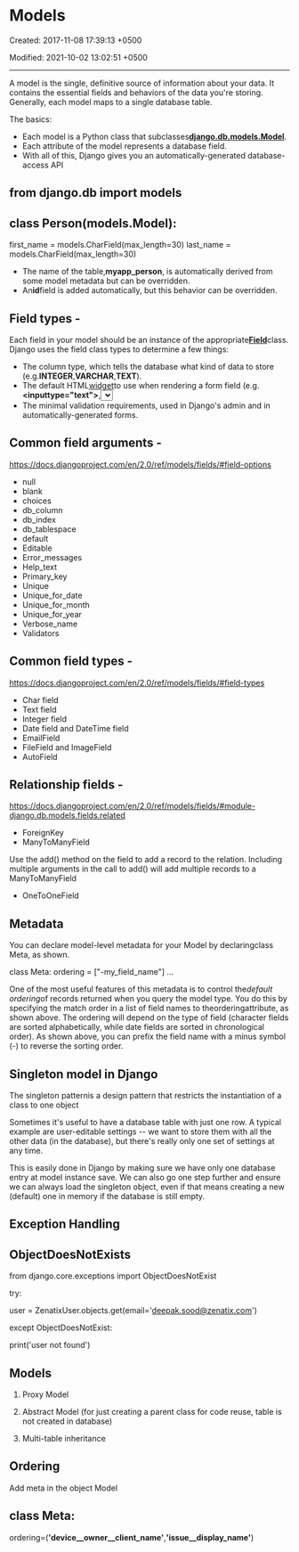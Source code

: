 # Models

Created: 2017-11-08 17:39:13 +0500

Modified: 2021-10-02 13:02:51 +0500

---

A model is the single, definitive source of information about your data. It contains the essential fields and behaviors of the data you're storing. Generally, each model maps to a single database table.

The basics:
-   Each model is a Python class that subclasses[**django.db.models.Model**](https://docs.djangoproject.com/en/1.11/ref/models/instances/#django.db.models.Model).
-   Each attribute of the model represents a database field.
-   With all of this, Django gives you an automatically-generated database-access API

## from django.db import models

## class Person(models.Model):
first_name = models.CharField(max_length=30)
last_name = models.CharField(max_length=30)
-   The name of the table,**myapp_person**, is automatically derived from some model metadata but can be overridden.
-   An**id**field is added automatically, but this behavior can be overridden.



## Field types -

Each field in your model should be an instance of the appropriate[**Field**](https://docs.djangoproject.com/en/1.11/ref/models/fields/#django.db.models.Field)class. Django uses the field class types to determine a few things:
-   The column type, which tells the database what kind of data to store (e.g.**INTEGER**,**VARCHAR**,**TEXT**).
-   The default HTML[widget](https://docs.djangoproject.com/en/1.11/ref/forms/widgets/)to use when rendering a form field (e.g.**<inputtype="text">**,**<select>**).
-   The minimal validation requirements, used in Django's admin and in automatically-generated forms.

## Common field arguments -

<https://docs.djangoproject.com/en/2.0/ref/models/fields/#field-options>
-   null
-   blank
-   choices
-   db_column
-   db_index
-   db_tablespace
-   default
-   Editable
-   Error_messages
-   Help_text
-   Primary_key
-   Unique
-   Unique_for_date
-   Unique_for_month
-   Unique_for_year
-   Verbose_name
-   Validators

## Common field types -

<https://docs.djangoproject.com/en/2.0/ref/models/fields/#field-types>
-   Char field
-   Text field
-   Integer field
-   Date field and DateTime field
-   EmailField
-   FileField and ImageField
-   AutoField

## Relationship fields -

<https://docs.djangoproject.com/en/2.0/ref/models/fields/#module-django.db.models.fields.related>
-   ForeignKey
-   ManyToManyField

Use the add() method on the field to add a record to the relation. Including multiple arguments in the call to add() will add multiple records to a ManyToManyField
-   OneToOneField

## Metadata

You can declare model-level metadata for your Model by declaringclass Meta, as shown.

class Meta:
ordering = ["-my_field_name"]
...

One of the most useful features of this metadata is to control the*default ordering*of records returned when you query the model type. You do this by specifying the match order in a list of field names to theorderingattribute, as shown above. The ordering will depend on the type of field (character fields are sorted alphabetically, while date fields are sorted in chronological order). As shown above, you can prefix the field name with a minus symbol (-) to reverse the sorting order.

## Singleton model in Django

The singleton patternis a design pattern that restricts the instantiation of a class to one object

Sometimes it's useful to have a database table with just one row. A typical example are user-editable settings -- we want to store them with all the other data (in the database), but there's really only one set of settings at any time.

This is easily done in Django by making sure we have only one database entry at model instance save. We can also go one step further and ensure we can always load the singleton object, even if that means creating a new (default) one in memory if the database is still empty.

## Exception Handling

## ObjectDoesNotExists

from django.core.exceptions import ObjectDoesNotExist

try:

user = ZenatixUser.objects.get(email='deepak.sood@zenatix.com')

except ObjectDoesNotExist:

print('user not found')

## Models

1.  Proxy Model

2.  Abstract Model (for just creating a parent class for code reuse, table is not created in database)

3.  Multi-table inheritance

## Ordering

Add meta in the object Model

## class Meta:

ordering=(**'device__owner__client_name'**,**'issue__display_name'**)
